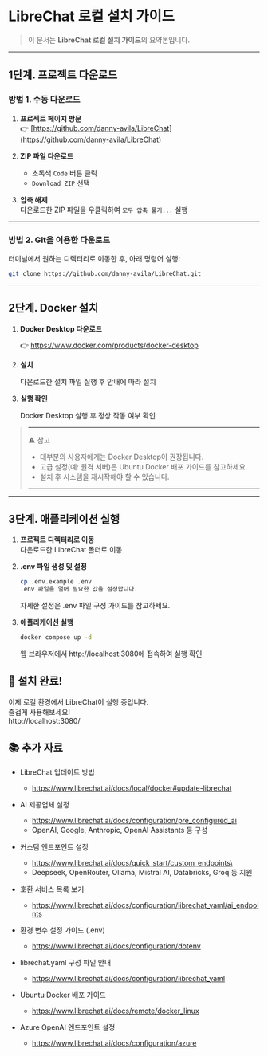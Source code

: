 # LibreChat 로컬 설치 가이드

> 이 문서는 **LibreChat 로컬 설치 가이드**의 요약본입니다.

---

## 1단계. 프로젝트 다운로드

### 방법 1. 수동 다운로드

1. **프로젝트 페이지 방문**  
    👉 [https://github.com/danny-avila/LibreChat](https://github.com/danny-avila/LibreChat)

2. **ZIP 파일 다운로드**  
    - 초록색 `Code` 버튼 클릭
    - `Download ZIP` 선택

3. **압축 해제**  
    다운로드한 ZIP 파일을 우클릭하여 `모두 압축 풀기...` 실행

---

### 방법 2. Git을 이용한 다운로드

터미널에서 원하는 디렉터리로 이동한 후, 아래 명령어 실행:

```bash
git clone https://github.com/danny-avila/LibreChat.git
```

---

## 2단계. Docker 설치
1. **Docker Desktop 다운로드**
    
    👉 https://www.docker.com/products/docker-desktop


2. **설치**

    다운로드한 설치 파일 실행 후 안내에 따라 설치


3. **실행 확인**

    Docker Desktop 실행 후 정상 작동 여부 확인

>---
>⚠️ 참고
>- 대부분의 사용자에게는 Docker Desktop이 권장됩니다.
>- 고급 설정(예: 원격 서버)은 Ubuntu Docker 배포 가이드를 참고하세요.
>- 설치 후 시스템을 재시작해야 할 수 있습니다.
>---

---

## 3단계. 애플리케이션 실행
1. **프로젝트 디렉터리로 이동**\
    다운로드한 LibreChat 폴더로 이동


2. **.env 파일 생성 및 설정**
    ```bash
    cp .env.example .env
    .env 파일을 열어 필요한 값을 설정합니다.
    ```
    자세한 설정은 .env 파일 구성 가이드를 참고하세요.


3. **애플리케이션 실행**

    ```bash
    docker compose up -d
    ```
    웹 브라우저에서 http://localhost:3080에 접속하여 실행 확인

## 🎉 설치 완료!
이제 로컬 환경에서 LibreChat이 실행 중입니다.\
즐겁게 사용해보세요!\
http://localhost:3080/

## 📚 추가 자료
- LibreChat 업데이트 방법
    - https://www.librechat.ai/docs/local/docker#update-librechat

- AI 제공업체 설정
    - https://www.librechat.ai/docs/configuration/pre_configured_ai
    - OpenAI, Google, Anthropic, OpenAI Assistants 등 구성

- 커스텀 엔드포인트 설정
    - https://www.librechat.ai/docs/quick_start/custom_endpoints\
    - Deepseek, OpenRouter, Ollama, Mistral AI, Databricks, Groq 등 지원

- 호환 서비스 목록 보기
    - https://www.librechat.ai/docs/configuration/librechat_yaml/ai_endpoints

- 환경 변수 설정 가이드 (.env)
    - https://www.librechat.ai/docs/configuration/dotenv

- librechat.yaml 구성 파일 안내
    - https://www.librechat.ai/docs/configuration/librechat_yaml

- Ubuntu Docker 배포 가이드
    - https://www.librechat.ai/docs/remote/docker_linux

- Azure OpenAI 엔드포인트 설정
    - https://www.librechat.ai/docs/configuration/azure

